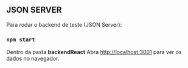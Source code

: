 ## JSON SERVER

Para rodar o backend de teste (JSON Server):

### `npm start`

Dentro da pasta **backendReact**
Abra [http://localhost:3001](http://localhost:3001) para ver os dados no navegador.